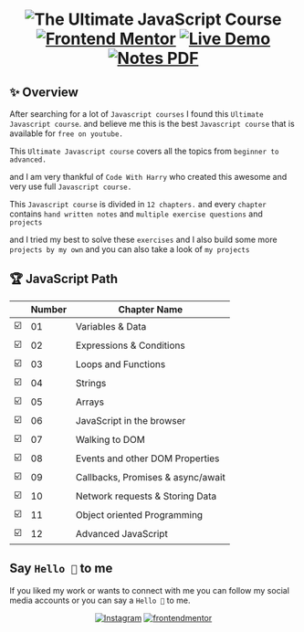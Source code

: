 <h1 align="center"><img src="https://firebasestorage.googleapis.com/v0/b/github-images-51d28.appspot.com/o/The_Ultimate_JavaScript_Course(1).png?alt=media&token=d3067fb9-b93d-4588-bb23-98330b0f9bfb" alt="The Ultimate JavaScript Course"</h1>

<div align="center">
<span>
 <a href="https://www.youtube.com/watch?v=ER9SspLe4Hg&list=PLu0W_9lII9ahR1blWXxgSlL4y9iQBnLpR"><img src="https://img.shields.io/badge/Course-playlist-red?style=for-the-badge&logo=&logoColor=white" alt="Frontend Mentor"></a>
 </span>
 <span>
  <a href="https://www.frontendmentor.io/challenges"><img src="https://img.shields.io/badge/Projects-Demo-blue?style=for-the-badge&logo=&logoColor=white" alt="Live Demo"></a>
 </span>
 <span>
  <a href="https://cwh-full-next-space.fra1.digitaloceanspaces.com/downloads/videos/ultimate-js-tutorial-hindi-1/JS%20All%20in%20One%20Notes.pdf"><img src="https://img.shields.io/badge/View-Notes PDF-red?style=for-the-badge&logo=&logoColor=white" alt="Notes PDF"></a>
 </span>
 </div>

## ✨ Overview
After searching for a lot of `Javascript courses` I found this `Ultimate Javascript course`. and believe me this is the best `Javascript course` that is available for `free on youtube.`

This `Ultimate Javascript course` covers all the topics from `beginner to advanced.`

and I am very thankful of `Code With Harry` who created this awesome and very use full `Javascript course.`

This `Javascript course` is divided in `12 chapters.` and every `chapter` contains `hand written notes` and `multiple exercise questions` and `projects`

and I tried my best to solve these `exercises` and I also build some more `projects by my own` and you can also take a look of `my projects`


## 🏆 JavaScript Path

| | Number  | Chapter Name |
| ------------- | ------------- | ------------- |
|☑️| 01  | Variables & Data  |
|☑️| 02  | Expressions & Conditions  |
|☑️| 03  | Loops and Functions  |
|☑️| 04  | Strings  |
|☑️| 05  | Arrays  |
|☑️| 06  | JavaScript in the browser  |
|☑️| 07  | Walking to DOM  |
|☑️| 08  | Events and other DOM Properties  |
|☑️| 09  | Callbacks, Promises & async/await  |
|☑️| 10  | Network requests & Storing Data  |
|☑️| 11  | Object oriented Programming  |
|☑️| 12  | Advanced JavaScript  |


## Say `Hello 👏` to me

If you liked my work or wants to connect with me you can follow my social media accounts or you can say a `Hello 👏` to me.

<div align="center">
<span>
<a href="https://www.instagram.com/sandip_sharma_24/?igshid=NTc4MTIwNjQ2YQ%3D%3D"><img src="https://img.shields.io/badge/Profile-Instagram-red?style=for-the-badge&logo=&logoColor=white" alt="Instagram"></a>
 </span>
 <span>
  <a href="https://www.frontendmentor.io/profile/MrSandipSharma"><img src="https://img.shields.io/badge/Profile-Frontend%20Mentor-blue?style=for-the-badge&logo=&logoColor=white" alt="frontendmentor"></a>
 </span>
 </div>
